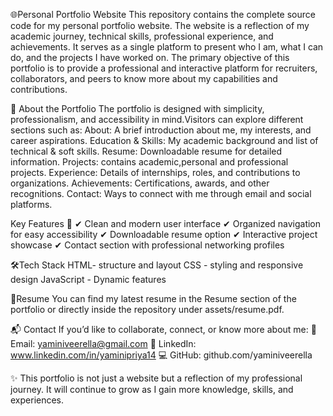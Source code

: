 🌐Personal Portfolio Website
This repository contains the complete source code for my personal portfolio website. The website is a reflection of my academic journey, technical skills, professional experience, and achievements. It serves as a single platform to present who I am, what I can do, and the projects I have worked on.
The primary objective of this portfolio is to provide a professional and interactive platform for recruiters, collaborators, and peers to know more about my capabilities and contributions.

📌 About the Portfolio
The portfolio is designed with simplicity, professionalism, and accessibility in mind.Visitors can explore different sections such as:
About: A brief introduction about me, my interests, and career aspirations.
Education & Skills: My academic background and list of technical & soft skills.
Resume: Downloadable resume for detailed information.
Projects: contains academic,personal and professional projects.
Experience: Details of internships, roles, and contributions to organizations.
Achievements: Certifications, awards, and other recognitions.
Contact: Ways to connect with me through email and social platforms.


Key Features 🚀
✔ Clean and modern user interface
✔ Organized navigation for easy accessibility
✔ Downloadable resume option
✔ Interactive project showcase 
✔ Contact section with professional networking profiles


🛠️Tech Stack
 HTML- structure and layout
 CSS - styling and responsive design
 JavaScript - Dynamic features

📃Resume
You can find my latest resume in the Resume section of the portfolio or directly inside the repository under assets/resume.pdf.

📬 Contact
If you’d like to collaborate, connect, or know more about me:
📧 Email: yaminiveerella@gmail.com
🔗 LinkedIn: www.linkedin.com/in/yaminipriya14
💻 GitHub: github.com/yaminiveerella

✨ This portfolio is not just a website but a reflection of my professional journey. It will continue to grow as I gain more knowledge, skills, and experiences.



